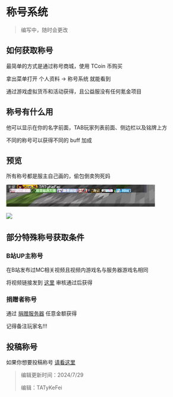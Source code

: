 # 称号系统

> 编写中，随时会更改

## 如何获取称号

最简单的方式是通过称号商城，使用 TCoin 币购买

拿出菜单打开 个人资料 → 称号系统 就能看到

通过游戏虚拟货币和活动获得，且公益服没有任何氪金项目

## 称号有什么用

他可以显示在你的名字前面，TAB玩家列表前面、侧边栏以及铭牌上方

不同的称号可以获得不同的 buff 加成

## 预览

所有称号都是服主自己画的，偷包倒卖狗死妈

<img src="/Play/NameTag/img/chat.jpg" width="400px"></img>

<img src="/Play/NameTag/img/demo.png" width="400px"></img>

## 部分特殊称号获取条件

### B站UP主称号

在B站发布过MC相关视频且视频内游戏名与服务器游戏名相同

将视频链接发到 <a href="https://bbs.tatysmp.love/index.php?forums/%E7%A7%B0%E5%8F%B7%E6%8A%95%E7%A8%BF.9/">这里</a> 审核通过后获得

### 捐赠者称号

通过 <a href="https://wiki.tatysmp.love/#/donate">捐赠服务器</a> 任意金额获得

记得备注玩家名!!!

## 投稿称号

如果你想要投稿称号 <a href="https://bbs.tatysmp.love/index.php?threads/%E5%A6%82%E4%BD%95%E6%AD%A3%E7%A1%AE%E6%8A%95%E7%A8%BF%E7%A7%B0%E5%8F%B7-%E9%9D%99%E6%80%81%E7%A7%B0%E5%8F%B7.6/">请看这里</a>

> 编辑更新时间：2024/7/29
>
> 编辑：TATyKeFei